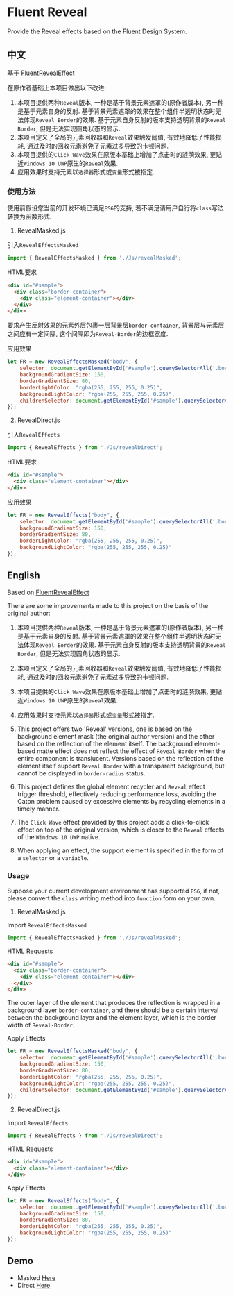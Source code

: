 # Fluent Reveal
Provide the Reveal effects based on the Fluent Design System.

## 中文
基于 [FluentRevealEffect](https://github.com/d2phap/fluent-reveal-effect)

在原作者基础上本项目做出以下改进:

1. 本项目提供两种`Reveal`版本, 一种是基于背景元素遮罩的(原作者版本), 另一种是基于元素自身的反射. 基于背景元素遮罩的效果在整个组件半透明状态时无法体现`Reveal Border`的效果. 基于元素自身反射的版本支持透明背景的`Reveal Border`, 但是无法实现圆角状态的显示.
2. 本项目定义了全局的元素回收器和`Reveal`效果触发阈值, 有效地降低了性能损耗, 通过及时的回收元素避免了元素过多导致的卡顿问题.
3. 本项目提供的`Click Wave`效果在原版本基础上增加了点击时的涟漪效果, 更贴近`Windows 10 UWP`原生的`Reveal`效果.
4. 应用效果时支持元素以`选择器`形式或`变量`形式被指定.

### 使用方法

使用前假设您当前的开发环境已满足`ES6`的支持, 若不满足请用户自行将`class`写法转换为函数形式.

1. RevealMasked.js

引入`RevealEffectsMasked`

```javascript
import { RevealEffectsMasked } from './Js/revealMasked';
```

HTML要求

```html
<div id="#sample">
  <div class="border-container">
    <div class="element-container"></div>
  </div>
</div>
```
要求产生反射效果的元素外层包裹一层背景层`border-container`, 背景层与元素层之间应有一定间隔, 这个间隔即为`Reveal-Border`的边框宽度.

应用效果

```javascript
let FR = new RevealEffectsMasked("body", {
    selector: document.getElementById('#sample').querySelectorAll('.border-container')[0], //推荐写法, 或`#sample .border-container`也可以
    backgroundGradientSize: 150,
    borderGradientSize: 80,
    borderLightColor: "rgba(255, 255, 255, 0.25)",
    backgroundLightColor: "rgba(255, 255, 255, 0.25)",
    childrenSelector: document.getElementById('#sample').querySelectorAll('.element-container')[0]  //推荐写法, 或`#sample .element-container`也可以
});
```

2. RevealDirect.js

引入`RevealEffects`

```javascript
import { RevealEffects } from './Js/revealDirect';
```

HTML要求

```html
<div id="#sample">
  <div class="element-container"></div>
</div>
```

应用效果

```javascript
let FR = new RevealEffects("body", {
    selector: document.getElementById('#sample').querySelectorAll('.border-container')[0], //推荐写法, 或`#sample .border-container`也可以
    backgroundGradientSize: 150,
    borderGradientSize: 80,
    borderLightColor: "rgba(255, 255, 255, 0.25)",
    backgroundLightColor: "rgba(255, 255, 255, 0.25)"
});
```

## English

Based on [FluentRevealEffect](https://github.com/d2phap/fluent-reveal-effect)

There are some improvements made to this project on the basis of the original author:

1. 本项目提供两种`Reveal`版本, 一种是基于背景元素遮罩的(原作者版本), 另一种是基于元素自身的反射. 基于背景元素遮罩的效果在整个组件半透明状态时无法体现`Reveal Border`的效果. 基于元素自身反射的版本支持透明背景的`Reveal Border`, 但是无法实现圆角状态的显示.
2. 本项目定义了全局的元素回收器和`Reveal`效果触发阈值, 有效地降低了性能损耗, 通过及时的回收元素避免了元素过多导致的卡顿问题.
3. 本项目提供的`Click Wave`效果在原版本基础上增加了点击时的涟漪效果, 更贴近`Windows 10 UWP`原生的`Reveal`效果.
4. 应用效果时支持元素以`选择器`形式或`变量`形式被指定.

1. This project offers two 'Reveal' versions, one is based on the background element mask (the original author version) and the other based on the reflection of the element itself. The background element-based matte effect does not reflect the effect of `Reveal Border` when the entire component is translucent. Versions based on the reflection of the element itself support `Reveal Border` with a transparent background, but cannot be displayed in `border-radius` status.
2. This project defines the global element recycler and `Reveal` effect trigger threshold, effectively reducing performance loss, avoiding the Caton problem caused by excessive elements by recycling elements in a timely manner.
3. The `Click Wave` effect provided by this project adds a click-to-click effect on top of the original version, which is closer to the `Reveal` effects of the `Windows 10 UWP` native.
4. When applying an effect, the support element is specified in the form of a `selector` or a `variable`.

### Usage

Suppose your current development environment has supported `ES6`, if not, please convert the `class` writing method into `function` form on your own.

1. RevealMasked.js

Import `RevealEffectsMasked`

```javascript
import { RevealEffectsMasked } from './Js/revealMasked';
```

HTML Requests

```html
<div id="#sample">
  <div class="border-container">
    <div class="element-container"></div>
  </div>
</div>
```
The outer layer of the element that produces the reflection is wrapped in a background layer `border-container`, and there should be a certain interval between the background layer and the element layer, which is the border width of `Reveal-Border`.

Apply Effects

```javascript
let FR = new RevealEffectsMasked("body", {
    selector: document.getElementById('#sample').querySelectorAll('.border-container')[0], //Recommended, or `#sample .border-container`
    backgroundGradientSize: 150,
    borderGradientSize: 80,
    borderLightColor: "rgba(255, 255, 255, 0.25)",
    backgroundLightColor: "rgba(255, 255, 255, 0.25)",
    childrenSelector: document.getElementById('#sample').querySelectorAll('.element-container')[0]  //Recommended, or`#sample .element-container`
});
```

2. RevealDirect.js

Import `RevealEffects`

```javascript
import { RevealEffects } from './Js/revealDirect';
```

HTML Requests

```html
<div id="#sample">
  <div class="element-container"></div>
</div>
```

Apply Effects

```javascript
let FR = new RevealEffects("body", {
    selector: document.getElementById('#sample').querySelectorAll('.border-container')[0], //Recommended, or `#sample .border-container`
    backgroundGradientSize: 150,
    borderGradientSize: 80,
    borderLightColor: "rgba(255, 255, 255, 0.25)",
    backgroundLightColor: "rgba(255, 255, 255, 0.25)"
});
```

## Demo

- Masked [Here](https://aleversn.github.io/VFluent/zh/Button/)
- Direct [Here](https://aleversn.github.io/VFluent/zh/ListView/)
